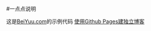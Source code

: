 #一点点说明

这是[BeiYuu.com](http://beiyuu.com)的示例代码
[使用Github Pages建独立博客](http://beiyuu.com/github-pages/)

